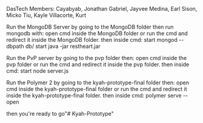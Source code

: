 DasTech
Members:	Cayabyab, Jonathan
		Gabriel, Jayvee
		Medina, Earl
		Sison, Micko
		Tiu, Kayle
		Villacorte, Kurt

Run the MongoDB Server by going to the MongoDB folder then
run mongodb with:
open cmd inside the MongoDB folder or run the cmd and redirect it inside the MongoDB folder.
then inside cmd:
start mongod --dbpath db/
start java -jar restheart.jar

Run the PvP server by going to the pvp folder then:
open cmd inside the pvp folder or run the cmd and redirect it inside the pvp folder.
then inside cmd:
start node server.js

Run the Polymer 2 by going to the kyah-prototype-final folder then:
open cmd inside the kyah-prototype-final folder or run the cmd and redirect it inside the kyah-prototype-final folder.
then inside cmd:
polymer serve --open

then you're ready to go"# Kyah-Prototype" 
